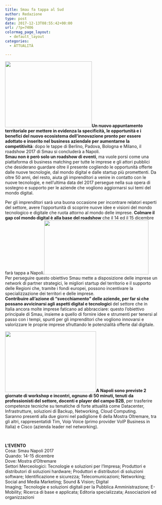 ```yaml
---
title: Smau fa tappa al Sud
author: Redazione
type: post
date: 2017-12-13T08:55:42+00:00
url: /?p=7406
colormag_page_layout:
  - default_layout
categories:
  - ATTUALITÀ

---
```

<img decoding="async" loading="lazy" class="wp-image-7409 alignleft" src="https://progressonline.it/wp-content/uploads/2017/12/icona_t.jpg" alt="" width="286" height="217" />**Un nuovo appuntamento territoriale per mettere in evidenza la specificità, le opportunità e i benefici del nuovo ecosistema dell’innovazione pronto per essere adottato e inserito nel business aziendale per aumentarne la competitività**: dopo le tappe di Berlino, Padova, Bologna e Milano, il roadshow 2017 di Smau si concluderà a Napoli.  
**Smau non è però solo un roadshow di eventi**, ma vuole porsi come una piattaforma di business matching per tutte le imprese e gli attori pubblici che desiderano guardare oltre il presente cogliendo le opportunità offerte dalle nuove tecnologie, dal mondo digital e dalle startup più promettenti. Da oltre 50 anni, del resto, aiuta gli imprenditori a venire in contatto con le nuove tecnologie, e nell’ultima data del 2017 persegue nella sua opera di sostegno e supporto per le aziende che vogliono aggiornarsi sui temi del mondo digital.

Per gli imprenditori sarà una buona occasione per incontrare relatori esperti del settore, avere l’opportunità di scoprire nuove idee e visioni del mondo tecnologico e digitale che ruota attorno al mondo delle imprese. **Colmare il gap col mondo digital è alla base del roadshow** che il 14 ed il 15 dicembre farà tappa a Napoli.<img decoding="async" loading="lazy" class="wp-image-7408 alignright" src="https://progressonline.it/wp-content/uploads/2017/12/smau-300x144.jpg" alt="" width="344" height="178" />  
Per perseguire questo obiettivo Smau mette a disposizione delle imprese un network di partner strategici, le migliori startup del territorio e il supporto delle Regioni che, tramite i fondi europei, possono incentivare la specializzazione dei territori e delle imprese.  
**Contribuire all’azione di “svecchiamento” delle aziende, per far sì che possano avvicinarsi agli aspetti digital e tecnologici** del settore che in Italia ancora molte imprese faticano ad abbracciare: questo l’obiettivo principale di Smau, insieme a quello di fornire idee e strumenti per tenersi al passo con i tempi, spunti per gli imprenditori che vogliono innovarsi e valorizzare le proprie imprese sfruttando le potenzialità offerte dal digitale.

**<img decoding="async" loading="lazy" class="size-medium wp-image-7410 alignleft" src="https://progressonline.it/wp-content/uploads/2017/12/smau-napoli-2017-eventi-dialoga-it-300x200.jpg" alt="" width="300" height="200" />A Napoli sono previste 2 giornate di workshop e incontri, ognuno di 50 minuti, tenuti da professionisti del settore, docenti e player del campo B2B**, per trasferire competenze tecniche su tematiche di forte attualità come Datacenter, Infrastrutture, soluzioni di Backup, Networking, Cloud Computing.  
Saranno presenti alla due giorni nel padiglione 6 della Mostra Oltremare, tra gli altri, rappresentatidi Tim, Voip Voice (primo provider VoIP Business in Italia) e Cisco (azienda leader nel networking).

&nbsp;

**L’EVENTO**  
Cosa: Smau Napoli 2017  
Quando: 14-15 dicembre  
Dove: Mostra d’Oltremare  
Settori Merceologici: Tecnologie e soluzioni per l’Impresa; Produttori e distributori di soluzioni hardware; Produttori e distributori di soluzioni software; Identificazione e sicurezza; Telecomunicazioni; Networking; Social and Media Marketing; Sound & Vision; Digital  
Imaging; Tecnologie e soluzioni digitali per la Pubblica Amministrazione; E-Mobility; Ricerca di base e applicata; Editoria specializzata; Associazioni ed organizzazioni